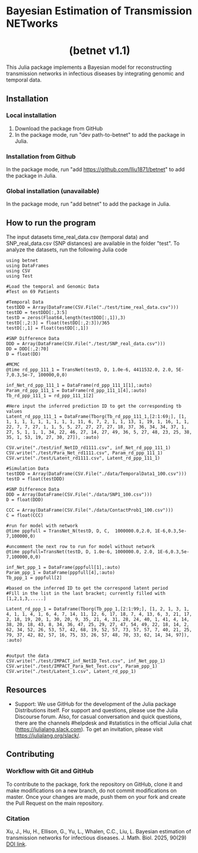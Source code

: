 # Bayesian Estimation of Transmission NETworks 
#  <center>(betnet v1.1)</center>
This Julia package implements a Bayesian model for reconstructing transmission networks in infectious diseases by integrating genomic and temporal data.

## Installation
### Local installation
1. Download the package from GitHub
2. In the package mode, run "dev path-to-betnet" to add the package in Julia.

### Installation from Github
In the package mode, run "add https://github.com/lliu1871/betnet" to add the package in Julia.

### Global installation (unavailable)
In the package mode, run "add betnet" to add the package in Julia.

## How to run the program
The input datasets time_real_data.csv (temporal data) and SNP_real_data.csv (SNP distances) are available in the folder "test". To analyze the datasets, run the following Julia code

    using betnet
    using DataFrames
    using CSV
    using Test

    #Load the temporal and Genomic Data
    #Test on 69 Patients

    #Temporal Data
    testDDD = Array(DataFrame(CSV.File("./test/time_real_data.csv")))
    testDD = testDDD[:,3:5]
    testD = zeros(Float64,length(testDDD[:,1]),3)
    testD[:,2:3] = float(testDD[:,2:3])/365
    testD[:,1] = float(testDD[:,1])

    #SNP Difference Data
    DDD = Array(DataFrame(CSV.File("./test/SNP_real_data.csv")))
    DD = DDD[:,2:70]
    D = float(DD)

    #MCMC
    @time rd_ppp_111_1 = TransNet(testD, D, 1.0e-6, 4411532.0, 2.0, 5E-7,0.3,5e-7, 100000,0,0)

    inf_Net_rd_ppp_111_1 = DataFrame(rd_ppp_111_1[1],:auto)
    Param_rd_ppp_111_1 = DataFrame(rd_ppp_111_1[4],:auto)
    Tb_rd_ppp_111_1 = rd_ppp_111_1[2]

    #Here input the inferred prediction ID to get the corresponding tb values
    Latent_rd_ppp_111_1 = DataFrame(Tborg(Tb_rd_ppp_111_1,[2:1:69;], [1, 1, 1, 1, 1, 1, 1, 1, 1, 1, 11, 6, 7, 2, 1, 1, 13, 1, 19, 1, 16, 1, 1, 22, 7, 7, 27, 1, 1, 5, 5, 27, 27, 27, 27, 18, 37, 36, 34, 34, 37, 1, 27, 5, 1, 1, 1, 34, 22, 46, 27, 14, 27, 49, 36, 5, 27, 48, 23, 25, 38, 35, 1, 53, 19, 27, 30, 27]), :auto)

    CSV.write("./test/inf_NetID_rd1111.csv", inf_Net_rd_ppp_111_1)
    CSV.write("./test/Para_Net_rd1111.csv", Param_rd_ppp_111_1)
    CSV.write("./test/Latent_rd1111.csv", Latent_rd_ppp_111_1)

    #Simulation Data
    testDDD = Array(DataFrame(CSV.File("./data/TemporalData1_100.csv")))
    testD = float(testDDD)

    #SNP Difference Data
    DDD = Array(DataFrame(CSV.File("./data/SNP1_100.csv")))
    D = float(DDD)

    CCC = Array(DataFrame(CSV.File("./data/ContactProb1_100.csv")))
    C = float(CCC)

    #run for model with network
    @time pppfull = TransNet_N(testD, D, C,  1000000.0,2.0, 1E-6,0.3,5e-7,100000,0)

    #uncomment the next row to run for model without network
    @time pppfull=TransNet(testD, D, 1.0e-6, 1000000.0, 2.0, 1E-6,0.3,5e-7,100000,0,0)   

    inf_Net_ppp_1 = DataFrame(pppfull[1],:auto)
    Param_ppp_1 = DataFrame(pppfull[4],:auto)
    Tb_ppp_1 = pppfull[2]

    #based on the inferred ID to get the correspond latent period
    #Fill in the list in the last bracket; currently filled with [1,2,1,3,.....]

    Latent_rd_ppp_1 = DataFrame(Tborg(Tb_ppp_1,[2:1:99;], [1, 2, 1, 3, 1, 4, 1, 1, 4, 1, 6, 4, 7, 14, 11, 12, 6, 17, 18, 7, 4, 13, 6, 3, 21, 17, 2, 18, 19, 20, 1, 30, 20, 9, 35, 21, 4, 31, 28, 24, 40, 1, 41, 4, 14, 38, 20, 18, 43, 8, 34, 36, 47, 25, 29, 27, 47, 54, 49, 22, 18, 14, 2, 62, 34, 52, 26, 53, 57, 42, 68, 19, 52, 57, 73, 57, 57, 7, 40, 21, 25, 79, 37, 42, 82, 57, 16, 75, 33, 26, 57, 48, 70, 33, 62, 14, 34, 97]), :auto)


    #output the data
    CSV.write("./test/IMPACT_inf_NetID_Test.csv", inf_Net_ppp_1)
    CSV.write("./test/IMPACT_Para_Net_Test.csv", Param_ppp_1)
    CSV.write("./test/Latent_1.csv", Latent_rd_ppp_1)

## Resources
- Support: We use GitHub for the development of the Julia package Distributions itself. For support and questions, please use the Julia Discourse forum. Also, for casual conversation and quick questions, there are the channels #helpdesk and #statistics in the official Julia chat (https://julialang.slack.com). To get an invitation, please visit https://julialang.org/slack/.



## Contributing
### Workflow with Git and GitHub
To contribute to the package, fork the repository on GitHub, clone it and make modifications on a new branch, do not commit modifications on master. Once your changes are made, push them on your fork and create the Pull Request on the main repository.

### Citation
Xu, J., Hu, H., Ellison, G., Yu, L., Whalen, C.C., Liu, L. Bayesian estimation of transmission networks for infectious diseases. J. Math. Biol. 2025, 90(29) [DOI link](https://doi.org/10.1007/s00285-025-02193-1).





